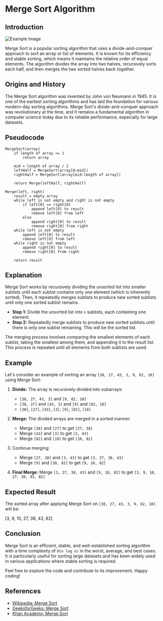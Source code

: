 # Merge Sort Algorithm

## Introduction

![Example Image](https://miro.medium.com/v2/resize:fit:661/1*7Kox4Bll0Ddvb0td1tiXsg.png)

Merge Sort is a popular sorting algorithm that uses a divide-and-conquer approach to sort an array or list of elements. It is known for its efficiency and stable sorting, which means it maintains the relative order of equal elements. The algorithm divides the array into two halves, recursively sorts each half, and then merges the two sorted halves back together.

## Origins and History

The Merge Sort algorithm was invented by John von Neumann in 1945. It is one of the earliest sorting algorithms and has laid the foundation for various modern-day sorting algorithms. Merge Sort's divide-and-conquer approach was revolutionary at the time, and it remains a fundamental algorithm in computer science today due to its reliable performance, especially for large datasets.

## Pseudocode
```
MergeSort(array)
    if length of array <= 1
        return array

    mid = length of array / 2
    leftHalf = MergeSort(array[0:mid])
    rightHalf = MergeSort(array[mid:length of array])

    return Merge(leftHalf, rightHalf)

Merge(left, right)
    result = empty array
    while left is not empty and right is not empty
        if left[0] <= right[0]
            append left[0] to result
            remove left[0] from left
        else
            append right[0] to result
            remove right[0] from right
    while left is not empty
        append left[0] to result
        remove left[0] from left
    while right is not empty
        append right[0] to result
        remove right[0] from right

    return result
```

## Explanation

Merge Sort works by recursively dividing the unsorted list into smaller sublists until each sublist contains only one element (which is inherently sorted). Then, it repeatedly merges sublists to produce new sorted sublists until only one sorted sublist remains.

- **Step 1:** Divide the unsorted list into `n` sublists, each containing one element.
- **Step 2:** Repeatedly merge sublists to produce new sorted sublists until there is only one sublist remaining. This will be the sorted list.

The merging process involves comparing the smallest elements of each sublist, taking the smallest among them, and appending it to the result list. This process is repeated until all elements from both sublists are used.

## Example

Let's consider an example of sorting an array `[38, 27, 43, 3, 9, 82, 10]` using Merge Sort:

1. **Divide:** The array is recursively divided into subarrays:
   - `[38, 27, 43, 3]` and `[9, 82, 10]`
   - `[38, 27]` and `[43, 3]` and `[9]` and `[82, 10]`
   - `[38]`, `[27]`, `[43]`, `[3]`, `[9]`, `[82]`, `[10]`

2. **Merge:** The divided arrays are merged in a sorted manner:
   - Merge `[38]` and `[27]` to get `[27, 38]`
   - Merge `[43]` and `[3]` to get `[3, 43]`
   - Merge `[82]` and `[10]` to get `[10, 82]`

3. Continue merging:
   - Merge `[27, 38]` and `[3, 43]` to get `[3, 27, 38, 43]`
   - Merge `[9]` and `[10, 82]` to get `[9, 10, 82]`

4. **Final Merge:** Merge `[3, 27, 38, 43]` and `[9, 10, 82]` to get `[3, 9, 10, 27, 38, 43, 82]`

## Expected Result

The sorted array after applying Merge Sort on `[38, 27, 43, 3, 9, 82, 10]` will be:

[3, 9, 10, 27, 38, 43, 82]

## Conclusion

Merge Sort is an efficient, stable, and well-established sorting algorithm with a time complexity of `O(n log n)` in the worst, average, and best cases. It is particularly useful for sorting large datasets and has been widely used in various applications where stable sorting is required.

Feel free to explore the code and contribute to its improvement. Happy coding!

## References

- [Wikipedia: Merge Sort](https://en.wikipedia.org/wiki/Merge_sort)
- [GeeksforGeeks: Merge Sort](https://www.geeksforgeeks.org/merge-sort/)
- [Khan Academy: Merge Sort](https://www.khanacademy.org/computing/computer-science/algorithms/merge-sort/a/overview-of-merge-sort)